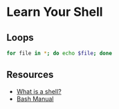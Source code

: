 # Learn Your Shell

## Loops

```sh
for file in *; do echo $file; done
```

## Resources

* [What is a shell?](https://www.gnu.org/software/bash/manual/html_node/What-is-a-shell_003f.html#What-is-a-shell_003f)
* [Bash Manual](https://www.gnu.org/software/bash/manual/html_node/index.html#SEC_Contents)
